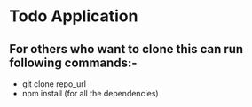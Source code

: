# Todo Application 
## For others who want to clone this can run following commands:-
- git clone repo_url
- npm install (for all the dependencies)
